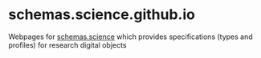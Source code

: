 # schemas.science.github.io
Webpages for [schemas.science](https://schemas.science/) which provides specifications (types and profiles) for research digital objects
